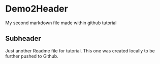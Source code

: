 # Demo2Header

My second markdown file made within github tutorial

## Subheader

Just another Readme file for tutorial. This one was created locally to be further pushed to Github.
